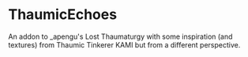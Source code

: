 # ThaumicEchoes
An addon to _apengu's Lost Thaumaturgy with some inspiration (and textures) from Thaumic Tinkerer KAMI but from a different perspective.
